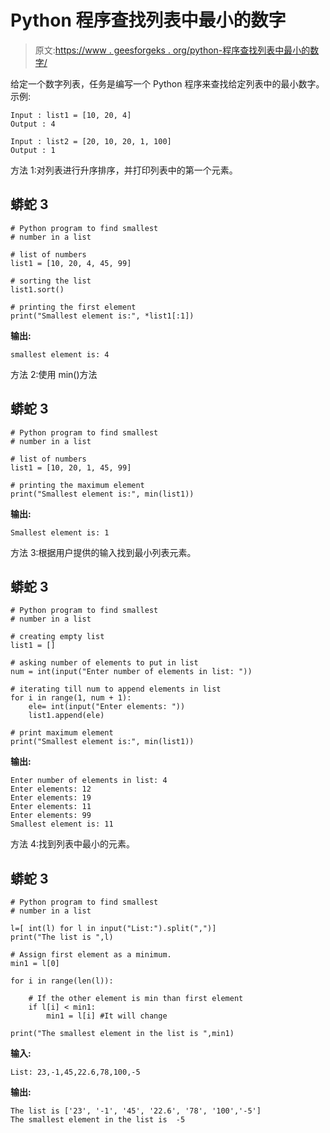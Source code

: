 # Python 程序查找列表中最小的数字

> 原文:[https://www . geesforgeks . org/python-程序查找列表中最小的数字/](https://www.geeksforgeeks.org/python-program-to-find-smallest-number-in-a-list/)

给定一个数字列表，任务是编写一个 Python 程序来查找给定列表中的最小数字。
示例:

```
Input : list1 = [10, 20, 4]
Output : 4

Input : list2 = [20, 10, 20, 1, 100]
Output : 1
```

方法 1:对列表进行升序排序，并打印列表中的第一个元素。

## 蟒蛇 3

```
# Python program to find smallest
# number in a list

# list of numbers
list1 = [10, 20, 4, 45, 99]

# sorting the list
list1.sort()

# printing the first element
print("Smallest element is:", *list1[:1])
```

**输出:**

```
smallest element is: 4
```

方法 2:使用 min()方法

## 蟒蛇 3

```
# Python program to find smallest
# number in a list

# list of numbers
list1 = [10, 20, 1, 45, 99]

# printing the maximum element
print("Smallest element is:", min(list1))
```

**输出:**

```
Smallest element is: 1
```

方法 3:根据用户提供的输入找到最小列表元素。

## 蟒蛇 3

```
# Python program to find smallest
# number in a list

# creating empty list
list1 = []

# asking number of elements to put in list
num = int(input("Enter number of elements in list: "))

# iterating till num to append elements in list
for i in range(1, num + 1):
    ele= int(input("Enter elements: "))
    list1.append(ele)

# print maximum element
print("Smallest element is:", min(list1))
```

**输出:**

```
Enter number of elements in list: 4
Enter elements: 12
Enter elements: 19
Enter elements: 11
Enter elements: 99
Smallest element is: 11
```

方法 4:找到列表中最小的元素。

## 蟒蛇 3

```
# Python program to find smallest
# number in a list

l=[ int(l) for l in input("List:").split(",")]
print("The list is ",l)

# Assign first element as a minimum.
min1 = l[0]

for i in range(len(l)):

    # If the other element is min than first element
    if l[i] < min1:
        min1 = l[i] #It will change

print("The smallest element in the list is ",min1)
```

**输入:**

```
List: 23,-1,45,22.6,78,100,-5
```

**输出:**

```
The list is ['23', '-1', '45', '22.6', '78', '100','-5']
The smallest element in the list is  -5
```